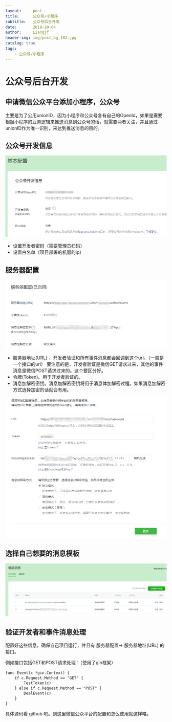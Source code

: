 ```yaml
---
layout:     post                  
title:      公众号/小程序
subtitle:   公众号后台开发
date:       2019-10-04         
author:     Liangjf                  
header-img: img/post_bg_102.jpg
catalog: true                      
tags:                       
    - 公众号/小程序
---
```


# 公众号后台开发

## 申请微信公众平台添加小程序，公众号
主要是为了公用unionID，因为小程序和公众号各有自己的OpenId，如果是需要根据小程序的业务逻辑来推送消息到公众号的话，就需要两者关注，并且通过unionID作为唯一识别，来达到推送消息的目的。


## 公众号开发信息
![](https://github.com/liangjfblue/liangjfblue.github.io/blob/master/img/post_wechat_1.png?raw=true)

- 设置开发者密码（需要管理员扫码）
- 设置白名单（项目部署的机器的ip）


## 服务器配置
![](https://github.com/liangjfblue/liangjfblue.github.io/blob/master/img/post_wechat_2.png?raw=true)

- 服务器地址(URL) ，开发者验证和所有事件消息都会回调到这个url。（一般是一个接口的url）
要注意的是，开发者验证是微信GET请求过来，其他的事件消息是微信POST请求过来的。这个要区分好。
- 令牌(Token)。用于开发者验证的。
- 消息加解密密钥。消息加解密密钥将用于消息体加解密过程。如果消息加解密方式选择加密的话就会有用。

![](https://github.com/liangjfblue/liangjfblue.github.io/blob/master/img/post_wechat_3.png?raw=true)

## 选择自己想要的消息模板
![](https://github.com/liangjfblue/liangjfblue.github.io/blob/master/img/post_wechat_4.png?raw=true)

## 验证开发者和事件消息处理
配置好这些信息，确保自己项目运行，并且有 服务器配置-> 服务器地址(URL) 的接口。

例如接口包括GET和POST请求处理：（使用了gin框架）

    func Event(c *gin.Context) {
        if c.Request.Method == "GET" {
            TestToken(c)
        } else if c.Request.Method == "POST" {
            DealEvent(c)
        }
    }

具体源码看 github 吧。到这里微信公众平台的配置和怎么使用就这样咯。
